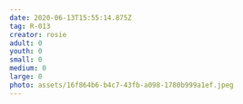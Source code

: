 ```yaml
---
date: 2020-06-13T15:55:14.875Z
tag: R-013
creator: rosie
adult: 0
youth: 0
small: 0
medium: 0
large: 0
photo: assets/16f864b6-b4c7-43fb-a098-1780b999a1ef.jpeg
---
```

